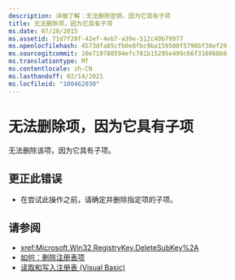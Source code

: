 ```yaml
---
description: 详细了解：无法删除密钥，因为它具有子项
title: 无法删除项，因为它具有子项
ms.date: 07/20/2015
ms.assetid: 71d7f28f-42ef-4eb7-a39e-512c40b79977
ms.openlocfilehash: 4573dfa85cfb0e8fbc9ba159500f5798bf30ef29
ms.sourcegitcommit: 10e719780594efc781b15295e499c66f316068b8
ms.translationtype: MT
ms.contentlocale: zh-CN
ms.lasthandoff: 02/14/2021
ms.locfileid: "100462030"
---
```

# <a name="key-cannot-be-deleted-because-it-has-subkeys"></a>无法删除项，因为它具有子项

无法删除该项，因为它具有子项。  
  
## <a name="to-correct-this-error"></a>更正此错误  
  
- 在尝试此操作之前，请确定并删除指定项的子项。  
  
## <a name="see-also"></a>请参阅

- <xref:Microsoft.Win32.RegistryKey.DeleteSubKey%2A>
- [如何：删除注册表项](../developing-apps/programming/computer-resources/how-to-delete-a-registry-key.md)
- [读取和写入注册表 (Visual Basic)](../developing-apps/programming/computer-resources/reading-from-and-writing-to-the-registry.md)
